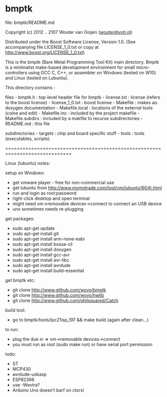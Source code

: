 # bmptk

file: bmptk/README.md

Copyright (c) 2012 .. 2107 Wouter van Ooijen (wouter@voti.nl)

Distributed under the Boost Software License, Version 1.0.
(See accompanying file LICENSE_1_0.txt or copy at 
http://www.boost.org/LICENSE_1_0.txt)

This is the bmptk (Bare Metal Programming Tool Kit) main directory.
Bmptk is a minimalist make-based development environment for 
small micro-controllers using GCC C, C++, or assembler on 
Windows (tested on W10) and Linux (tested on Lubuntu).

This directory contains :

   files
      - bmptk.h            : top-level header file for bmptk
      - license.txt        : license (refers to the boost license)
      - license_1_0.txt    : boost license
	   - Makefile           : makes ao. doxygen documentation 
      - Makefile.local     : locations of the external tools (colne and edit)
      - Makefile.inc       : included by the project makefile
      - Makefile.subdirs   : included by a makfile to recurse subdirectories
      - README.md          : this file

   subdirectories
      - targets            : chip and board specific stuff
      - tools              : tools (executables, scripts)
      
=============================================================================

Linux (lubuntu) notes:

setup on Windows:
* get vmware player - free for non-commercial use
* get lubuntu from http://www.momotrade.com/tool/vm/lubuntu1604t.html
* run and login as root:password
* right-click desktop and open terminal
* might need vm->removable devices->connect to connect an USB device
* uno sometimes needs re-plugging

get packages:
* sudo apt-get update
* sudo apt-get install git
* sudo apt-get install arm-none-eabi
* sudo apt-get install bossa-cli
* sudo apt-get install doxygen
* sudo apt-get install gcc-avr
* sudo apt-get install avr-libc
* sudo apt-get install avrdude
* sudo apt-get install build-essential

get bmptk etc:
* git clone http://www.github.com/wovo/bmptk
* git clone http://www.github.com/wovo/hwlib
* git clone http://www.github.com/philsquared/Catch

build tool:
* go to bmptk/tools/lpc21isp_197 && make build (again after clean...)

to run: 
* plug the due in => vm->removable devices->connect
* you must run as root (sudo make run) or have serial port permission

todo:
* ST
* MCP430
* avrdude-usbasp
* ESP82366
* use -Wextra?
* Arduino Uno doesn't barf on ctors!